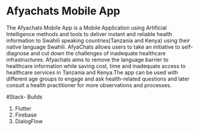 # Afyachats Mobile App
The Afyachats Mobile App is a Mobile Application using Artificial Intelligence methods and tools to deliver instant and reliable health information to Swahili speaking countries(Tanzania and Kenya) using their native language Swahili. AfyaChats allows users to take an initiative to self-diagnose and cut down the challenges of inadequate healthcare infrastructures. Afyachats aims to remove the language barrier to healthcare information while saving cost, time and inadequate access to healthcare services in Tanzania and Kenya.The app can be used with different age groups to engage and ask health-related questions and later consult a health practitioner for more observations and processes. 


#Stack- Builds 

1. Flutter 
2. Firebase
3. DialogFlow




